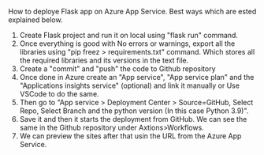 How to deploye Flask app on Azure App Service.
Best ways which are ested explained below.

1. Create Flask project and run it on local using "flask run" command.
2. Once everything is good with No errors or warnings, export all the libraries using "pip freez > requirements.txt" command. Which stores all the required libraries and its versions in the text file.
3. Create a "commit" and "push" the code to Github repository
4. Once done in Azure create an "App service", "App service plan" and the "Applications insights service" (optional) and link it manually or Use VSCode to do the same.
5. Then go to "App service > Deployment Center > Source=GitHub, Select Repo, Select Branch and the python version (In this case Python 3.9)".
6. Save it and then it starts the deployment from GitHub. We can see the same in the Github repository under Axtions>Workflows.
7. We can preview the sites after that usin the URL from the Azure App Service.
